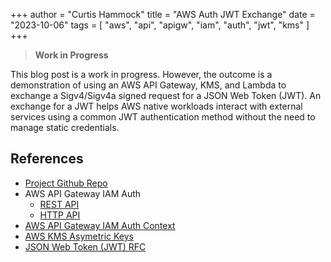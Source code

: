 +++
author = "Curtis Hammock"
title = "AWS Auth JWT Exchange"
date = "2023-10-06"
tags = [
    "aws",
    "api",
    "apigw",
    "iam",
    "auth",
    "jwt",
    "kms"
]
+++


> **Work in Progress**

This blog post is a work in progress. However, the outcome is a demonstration of using an AWS API Gateway, KMS, and Lambda to exchange a Sigv4/Sigv4a signed request for a JSON Web Token (JWT). An exchange for a JWT helps AWS native workloads interact with external services using a common JWT authentication method without the need to manage static credentials.


## References
- [Project Github Repo](https://github.com/chammock/aws-auth-jwt-exchange)
- AWS API Gateway IAM Auth
  - [REST API](https://docs.aws.amazon.com/apigateway/latest/developerguide/permissions.html)
  - [HTTP API](https://docs.aws.amazon.com/apigateway/latest/developerguide/http-api-access-control-iam.html)
- [AWS API Gateway IAM Auth Context](https://docs.aws.amazon.com/apigateway/latest/developerguide/api-gateway-mapping-template-reference.html#context-variable-reference)
- [AWS KMS Asymetric Keys](https://docs.aws.amazon.com/kms/latest/developerguide/symmetric-asymmetric.html)
- [JSON Web Token (JWT) RFC](https://www.rfc-editor.org/rfc/rfc7797)
